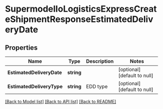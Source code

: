 # SupermodelIoLogisticsExpressCreateShipmentResponseEstimatedDeliveryDate

## Properties
Name | Type | Description | Notes
------------ | ------------- | ------------- | -------------
**EstimatedDeliveryDate** | **string** |  | [optional] [default to null]
**EstimatedDeliveryType** | **string** | EDD type | [optional] [default to null]

[[Back to Model list]](../README.md#documentation-for-models) [[Back to API list]](../README.md#documentation-for-api-endpoints) [[Back to README]](../README.md)

